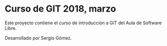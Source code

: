# Curso de GIT 2018, marzo

Este proyecto contiene el curso de introducción a GIT del Aula de Software Libre.

Desarrollado por Sergio Gómez.
